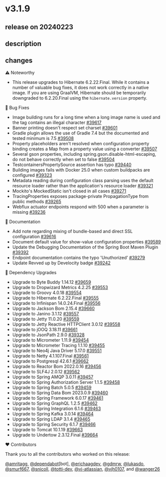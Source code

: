 # v3.1.9

## release on 20240223

## description

## changes

:warning: Noteworthy

* This release upgrades to Hibernate 6.2.22.Final. While it contains a number of valuable bug fixes, it does not work correctly in a native image. If you are using GraalVM, Hibernate should be temporarily downgraded to 6.2.20.Final using the <code>hibernate.version</code> property.

🐞 Bug Fixes

* Image building runs for a long time when a long image name is used and the tag contains an illegal character <a href="https://github.com/spring-projects/spring-boot/pull/39617" data-hovercard-type="pull_request" data-hovercard-url="/spring-projects/spring-boot/pull/39617/hovercard">#39617</a>
* Banner printing doesn't respect set charset <a href="https://github.com/spring-projects/spring-boot/pull/39601" data-hovercard-type="pull_request" data-hovercard-url="/spring-projects/spring-boot/pull/39601/hovercard">#39601</a>
* Gradle plugin allows the use of Gradle 7.4 but the documented and tested minimum is 7.5 <a href="https://github.com/spring-projects/spring-boot/pull/39508" data-hovercard-type="pull_request" data-hovercard-url="/spring-projects/spring-boot/pull/39508/hovercard">#39508</a>
* Property placeholders aren't resolved when configuration property binding creates a Map from a property value using a converter <a href="https://github.com/spring-projects/spring-boot/pull/39507" data-hovercard-type="pull_request" data-hovercard-url="/spring-projects/spring-boot/pull/39507/hovercard">#39507</a>
* Several gson properties, including spring.gson.disable-html-escaping, do not behave correctly when set to false <a href="https://github.com/spring-projects/spring-boot/issues/39504" data-hovercard-type="issue" data-hovercard-url="/spring-projects/spring-boot/issues/39504/hovercard">#39504</a>
* TestcontainersPropertySource assertion has typo <a href="https://github.com/spring-projects/spring-boot/pull/39440" data-hovercard-type="pull_request" data-hovercard-url="/spring-projects/spring-boot/pull/39440/hovercard">#39440</a>
* Building images fails with Docker 25.0 when custom buildpacks are configured <a href="https://github.com/spring-projects/spring-boot/issues/39323" data-hovercard-type="issue" data-hovercard-url="/spring-projects/spring-boot/issues/39323/hovercard">#39323</a>
* Metadata reading during configuration class parsing uses the default resource loader rather than the application's resource loader <a href="https://github.com/spring-projects/spring-boot/pull/39321" data-hovercard-type="pull_request" data-hovercard-url="/spring-projects/spring-boot/pull/39321/hovercard">#39321</a>
* Mockito's MockedStatic isn't closed in all cases <a href="https://github.com/spring-projects/spring-boot/issues/39271" data-hovercard-type="issue" data-hovercard-url="/spring-projects/spring-boot/issues/39271/hovercard">#39271</a>
* TracingProperties exposes package-private PropagationType from public methods <a href="https://github.com/spring-projects/spring-boot/pull/39265" data-hovercard-type="pull_request" data-hovercard-url="/spring-projects/spring-boot/pull/39265/hovercard">#39265</a>
* Webflux actuator endpoints respond with 500 when a parameter is missing <a href="https://github.com/spring-projects/spring-boot/issues/39236" data-hovercard-type="issue" data-hovercard-url="/spring-projects/spring-boot/issues/39236/hovercard">#39236</a>

📔 Documentation

* Add note regarding mixing of bundle-based and direct SSL configuration <a href="https://github.com/spring-projects/spring-boot/pull/39616" data-hovercard-type="pull_request" data-hovercard-url="/spring-projects/spring-boot/pull/39616/hovercard">#39616</a>
* Document default value for show-value configuration properties <a href="https://github.com/spring-projects/spring-boot/pull/39589" data-hovercard-type="pull_request" data-hovercard-url="/spring-projects/spring-boot/pull/39589/hovercard">#39589</a>
* Update the Debugging Documentation of the Spring Boot Maven Plugin <a href="https://github.com/spring-projects/spring-boot/pull/39392" data-hovercard-type="pull_request" data-hovercard-url="/spring-projects/spring-boot/pull/39392/hovercard">#39392</a>
* Endpoint documentation contains the typo 'Unuthorized' <a href="https://github.com/spring-projects/spring-boot/pull/39279" data-hovercard-type="pull_request" data-hovercard-url="/spring-projects/spring-boot/pull/39279/hovercard">#39279</a>
* Update Revved up by Develocity badge <a href="https://github.com/spring-projects/spring-boot/pull/39242" data-hovercard-type="pull_request" data-hovercard-url="/spring-projects/spring-boot/pull/39242/hovercard">#39242</a>

🔨 Dependency Upgrades

* Upgrade to Byte Buddy 1.14.12 <a href="https://github.com/spring-projects/spring-boot/issues/39659" data-hovercard-type="issue" data-hovercard-url="/spring-projects/spring-boot/issues/39659/hovercard">#39659</a>
* Upgrade to Dropwizard Metrics 4.2.25 <a href="https://github.com/spring-projects/spring-boot/issues/39553" data-hovercard-type="issue" data-hovercard-url="/spring-projects/spring-boot/issues/39553/hovercard">#39553</a>
* Upgrade to Groovy 4.0.18 <a href="https://github.com/spring-projects/spring-boot/issues/39554" data-hovercard-type="issue" data-hovercard-url="/spring-projects/spring-boot/issues/39554/hovercard">#39554</a>
* Upgrade to Hibernate 6.2.22.Final <a href="https://github.com/spring-projects/spring-boot/issues/39555" data-hovercard-type="issue" data-hovercard-url="/spring-projects/spring-boot/issues/39555/hovercard">#39555</a>
* Upgrade to Infinispan 14.0.24.Final <a href="https://github.com/spring-projects/spring-boot/issues/39556" data-hovercard-type="issue" data-hovercard-url="/spring-projects/spring-boot/issues/39556/hovercard">#39556</a>
* Upgrade to Jackson Bom 2.15.4 <a href="https://github.com/spring-projects/spring-boot/issues/39660" data-hovercard-type="issue" data-hovercard-url="/spring-projects/spring-boot/issues/39660/hovercard">#39660</a>
* Upgrade to Janino 3.1.12 <a href="https://github.com/spring-projects/spring-boot/issues/39557" data-hovercard-type="issue" data-hovercard-url="/spring-projects/spring-boot/issues/39557/hovercard">#39557</a>
* Upgrade to Jetty 11.0.20 <a href="https://github.com/spring-projects/spring-boot/issues/39559" data-hovercard-type="issue" data-hovercard-url="/spring-projects/spring-boot/issues/39559/hovercard">#39559</a>
* Upgrade to Jetty Reactive HTTPClient 3.0.12 <a href="https://github.com/spring-projects/spring-boot/issues/39558" data-hovercard-type="issue" data-hovercard-url="/spring-projects/spring-boot/issues/39558/hovercard">#39558</a>
* Upgrade to jOOQ 3.18.11 <a href="https://github.com/spring-projects/spring-boot/issues/39661" data-hovercard-type="issue" data-hovercard-url="/spring-projects/spring-boot/issues/39661/hovercard">#39661</a>
* Upgrade to JsonPath 2.9.0 <a href="https://github.com/spring-projects/spring-boot/issues/39328" data-hovercard-type="issue" data-hovercard-url="/spring-projects/spring-boot/issues/39328/hovercard">#39328</a>
* Upgrade to Micrometer 1.11.9 <a href="https://github.com/spring-projects/spring-boot/issues/39454" data-hovercard-type="issue" data-hovercard-url="/spring-projects/spring-boot/issues/39454/hovercard">#39454</a>
* Upgrade to Micrometer Tracing 1.1.10 <a href="https://github.com/spring-projects/spring-boot/issues/39455" data-hovercard-type="issue" data-hovercard-url="/spring-projects/spring-boot/issues/39455/hovercard">#39455</a>
* Upgrade to Neo4j Java Driver 5.17.0 <a href="https://github.com/spring-projects/spring-boot/issues/39551" data-hovercard-type="issue" data-hovercard-url="/spring-projects/spring-boot/issues/39551/hovercard">#39551</a>
* Upgrade to Netty 4.1.107.Final <a href="https://github.com/spring-projects/spring-boot/issues/39561" data-hovercard-type="issue" data-hovercard-url="/spring-projects/spring-boot/issues/39561/hovercard">#39561</a>
* Upgrade to Postgresql 42.6.1 <a href="https://github.com/spring-projects/spring-boot/issues/39662" data-hovercard-type="issue" data-hovercard-url="/spring-projects/spring-boot/issues/39662/hovercard">#39662</a>
* Upgrade to Reactor Bom 2022.0.16 <a href="https://github.com/spring-projects/spring-boot/issues/39456" data-hovercard-type="issue" data-hovercard-url="/spring-projects/spring-boot/issues/39456/hovercard">#39456</a>
* Upgrade to SLF4J 2.0.12 <a href="https://github.com/spring-projects/spring-boot/issues/39562" data-hovercard-type="issue" data-hovercard-url="/spring-projects/spring-boot/issues/39562/hovercard">#39562</a>
* Upgrade to Spring AMQP 3.0.11 <a href="https://github.com/spring-projects/spring-boot/issues/39457" data-hovercard-type="issue" data-hovercard-url="/spring-projects/spring-boot/issues/39457/hovercard">#39457</a>
* Upgrade to Spring Authorization Server 1.1.5 <a href="https://github.com/spring-projects/spring-boot/issues/39458" data-hovercard-type="issue" data-hovercard-url="/spring-projects/spring-boot/issues/39458/hovercard">#39458</a>
* Upgrade to Spring Batch 5.0.5 <a href="https://github.com/spring-projects/spring-boot/issues/39459" data-hovercard-type="issue" data-hovercard-url="/spring-projects/spring-boot/issues/39459/hovercard">#39459</a>
* Upgrade to Spring Data Bom 2023.0.9 <a href="https://github.com/spring-projects/spring-boot/issues/39460" data-hovercard-type="issue" data-hovercard-url="/spring-projects/spring-boot/issues/39460/hovercard">#39460</a>
* Upgrade to Spring Framework 6.0.17 <a href="https://github.com/spring-projects/spring-boot/issues/39461" data-hovercard-type="issue" data-hovercard-url="/spring-projects/spring-boot/issues/39461/hovercard">#39461</a>
* Upgrade to Spring GraphQL 1.2.5 <a href="https://github.com/spring-projects/spring-boot/issues/39462" data-hovercard-type="issue" data-hovercard-url="/spring-projects/spring-boot/issues/39462/hovercard">#39462</a>
* Upgrade to Spring Integration 6.1.6 <a href="https://github.com/spring-projects/spring-boot/issues/39463" data-hovercard-type="issue" data-hovercard-url="/spring-projects/spring-boot/issues/39463/hovercard">#39463</a>
* Upgrade to Spring Kafka 3.0.14 <a href="https://github.com/spring-projects/spring-boot/issues/39464" data-hovercard-type="issue" data-hovercard-url="/spring-projects/spring-boot/issues/39464/hovercard">#39464</a>
* Upgrade to Spring LDAP 3.1.4 <a href="https://github.com/spring-projects/spring-boot/issues/39465" data-hovercard-type="issue" data-hovercard-url="/spring-projects/spring-boot/issues/39465/hovercard">#39465</a>
* Upgrade to Spring Security 6.1.7 <a href="https://github.com/spring-projects/spring-boot/issues/39466" data-hovercard-type="issue" data-hovercard-url="/spring-projects/spring-boot/issues/39466/hovercard">#39466</a>
* Upgrade to Tomcat 10.1.19 <a href="https://github.com/spring-projects/spring-boot/issues/39663" data-hovercard-type="issue" data-hovercard-url="/spring-projects/spring-boot/issues/39663/hovercard">#39663</a>
* Upgrade to Undertow 2.3.12.Final <a href="https://github.com/spring-projects/spring-boot/issues/39664" data-hovercard-type="issue" data-hovercard-url="/spring-projects/spring-boot/issues/39664/hovercard">#39664</a>

❤️ Contributors

Thank you to all the contributors who worked on this release:

<a class="user-mention notranslate" data-hovercard-type="user" data-hovercard-url="/users/amritagg/hovercard" data-octo-click="hovercard-link-click" data-octo-dimensions="link_type:self" href="https://github.com/amritagg">@amritagg</a>, <a class="user-mention notranslate" data-hovercard-type="organization" data-hovercard-url="/orgs/dependabot/hovercard" data-octo-click="hovercard-link-click" data-octo-dimensions="link_type:self" href="https://github.com/dependabot">@dependabot</a>[bot], <a class="user-mention notranslate" data-hovercard-type="user" data-hovercard-url="/users/erichaagdev/hovercard" data-octo-click="hovercard-link-click" data-octo-dimensions="link_type:self" href="https://github.com/erichaagdev">@erichaagdev</a>, <a class="user-mention notranslate" data-hovercard-type="user" data-hovercard-url="/users/gdmrw/hovercard" data-octo-click="hovercard-link-click" data-octo-dimensions="link_type:self" href="https://github.com/gdmrw">@gdmrw</a>, <a class="user-mention notranslate" data-hovercard-type="user" data-hovercard-url="/users/lukasdo/hovercard" data-octo-click="hovercard-link-click" data-octo-dimensions="link_type:self" href="https://github.com/lukasdo">@lukasdo</a>, <a class="user-mention notranslate" data-hovercard-type="user" data-hovercard-url="/users/smurf667/hovercard" data-octo-click="hovercard-link-click" data-octo-dimensions="link_type:self" href="https://github.com/smurf667">@smurf667</a>, <a class="user-mention notranslate" data-hovercard-type="user" data-hovercard-url="/users/snicoll/hovercard" data-octo-click="hovercard-link-click" data-octo-dimensions="link_type:self" href="https://github.com/snicoll">@snicoll</a>, <a class="user-mention notranslate" data-hovercard-type="user" data-hovercard-url="/users/totti-dev/hovercard" data-octo-click="hovercard-link-click" data-octo-dimensions="link_type:self" href="https://github.com/totti-dev">@totti-dev</a>, <a class="user-mention notranslate" data-hovercard-type="user" data-hovercard-url="/users/vj-atlassian/hovercard" data-octo-click="hovercard-link-click" data-octo-dimensions="link_type:self" href="https://github.com/vj-atlassian">@vj-atlassian</a>, <a class="user-mention notranslate" data-hovercard-type="user" data-hovercard-url="/users/vjh0107/hovercard" data-octo-click="hovercard-link-click" data-octo-dimensions="link_type:self" href="https://github.com/vjh0107">@vjh0107</a>, and <a class="user-mention notranslate" data-hovercard-type="user" data-hovercard-url="/users/wanger26/hovercard" data-octo-click="hovercard-link-click" data-octo-dimensions="link_type:self" href="https://github.com/wanger26">@wanger26</a>

